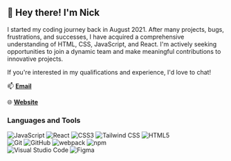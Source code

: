 ## :crescent_moon: Hey there! I'm Nick

I started my coding journey back in August 2021. After many projects, bugs, frustrations, and successes, I have acquired a comprehensive understanding of HTML, CSS, JavaScript, and React. I'm actively seeking opportunities to join a dynamic team and make meaningful contributions to innovative projects.

If you're interested in my qualifications and experience, I'd love to chat!

:mailbox: **[Email](mailto:nickmagidson@gmail.com)**

:globe_with_meridians: **[Website](https://www.nickmagidson.com)**

### Languages and Tools

![JavaScript](https://img.shields.io/badge/-JavaScript-333?style=flat-square&logo=javascript)
![React](https://img.shields.io/badge/-React-333?style=flat-square&logo=react)
![CSS3](https://img.shields.io/badge/-CSS3-333?style=flat-square&logo=css3&logoColor=10a0dc)
![Tailwind CSS](https://img.shields.io/badge/-Tailwind%20CSS-333?style=flat-square&logo=tailwind-css&logoColor=06b6d4)
![HTML5](https://img.shields.io/badge/-HTML5-333?style=flat-square&logo=html5)<br>
![Git](https://img.shields.io/badge/-Git-333?style=flat-square&logo=git)
![GitHub](https://img.shields.io/badge/-GitHub-333?style=flat-square&logo=github)
![webpack](https://img.shields.io/badge/-webpack-333?style=flat-square&logo=webpack)
![npm](https://img.shields.io/badge/-npm-333?style=flat-square&logo=npm)<br>
![Visual Studio Code](https://img.shields.io/badge/-Visual%20Studio%20Code-333?style=flat-square&logo=visual-studio-code&logoColor=0078d7)
![Figma](https://img.shields.io/badge/-Figma-333?style=flat-square&logo=figma)

